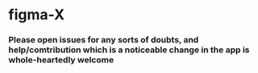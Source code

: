 # figma-X

### Please open issues for any sorts of doubts, and help/comtribution which is a noticeable change in the app is whole-heartedly welcome